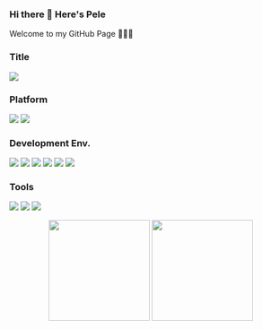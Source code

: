 ### Hi there 👋 Here's Pele
Welcome to my GitHub Page 👨🏻‍💻

### Title
![](https://img.shields.io/static/v1?label=NSB-CN&message=Former%20Work%20Student%20&color=%23fff&logo=nokia&labelColor=%23124191&style=for-the-badge)


### Platform
![](https://img.shields.io/static/v1?label=&message=GitHub&logo=github&style=social&color=%23FC6D26)
![](https://img.shields.io/static/v1?label=&message=GitLab%20EE&logo=gitlab&style=social&color=%23FC6D26)

### Development Env.
![](https://img.shields.io/static/v1?label=macOS&message=Ventura%2014.1.1&color=gray&logo=Apple&labelColor=black&style=flat)
![](https://img.shields.io/static/v1?&label=iOS&message=17.1.1%20&color=gray&logo=apple&labelColor=black&style=flat)
![](https://img.shields.io/static/v1?&label=iPadOS&message=17.1.1&color=gray&logo=apple&labelColor=black&style=flat)
![](https://img.shields.io/static/v1?label=Ubuntu&message=22.04%20LTS&color=%23e95420&logo=ubuntu&labelColor=%23772953&style=flat)
![](https://img.shields.io/badge/Azure-%230078D4?logo=microsoftazure)
![](https://img.shields.io/badge/Docker-%232496ED?logo=docker&logoColor=white)

### Tools

![](https://img.shields.io/badge/VSCode-%23007ACC?logo=visualstudiocode)
![](https://img.shields.io/badge/Obsidian-%237C3AED?logo=obsidian)
![](https://img.shields.io/badge/MSEdge%20Dev-%230078D7?logo=microsoftedge)


<!--
**pelpan/pelpan** is a ✨ _special_ ✨ repository because its `README.md` (this file) appears on your GitHub profile.

Here are some ideas to get you started:

- 🔭 I’m currently working on ...
- 🌱 I’m currently learning ...
- 👯 I’m looking to collaborate on ...
- 🤔 I’m looking for help with ...
- 💬 Ask me about ...
- 📫 How to reach me: ...
- 😄 Pronouns: ...
- ⚡ Fun fact: ...
-->

<div align="center">
 <img height="180rem" src="https://github-readme-stats.vercel.app/api?username=pelpan&theme=tokyonight" />
 <img height="180rem" src="https://github-readme-stats.vercel.app/api/top-langs/?username=pelpan&layout=compact&hide_border=true&langs_count=10&theme=tokyonight" />
</div>
